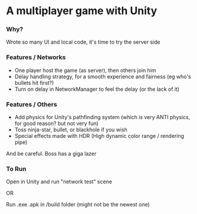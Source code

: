 # A multiplayer game with Unity

### Why?

Wrote so many UI and local code, it's time to try the server side

### Features / Networks
 - One player host the game (as server), then others join him
 - Delay handling strategy, for a smooth experience and fairness (eg who's bullets hit first?)
 - Turn on delay in NetworkManager to feel the delay (or the lack of it)
   
### Features / Others
 - Add physics for Unity's pathfinding system (which is very ANTI physics, for good reason? but not very fun)
 - Toss ninja-star, bullet, or blackhole if you wish
 - Special effects made with HDR (High dynamic color range / rendering pipe)

And be careful. Boss has a giga lazer


### To Run

Open in Unity and run "network test" scene

OR

Run .exe .apk in /build folder (might not be the newest one)
